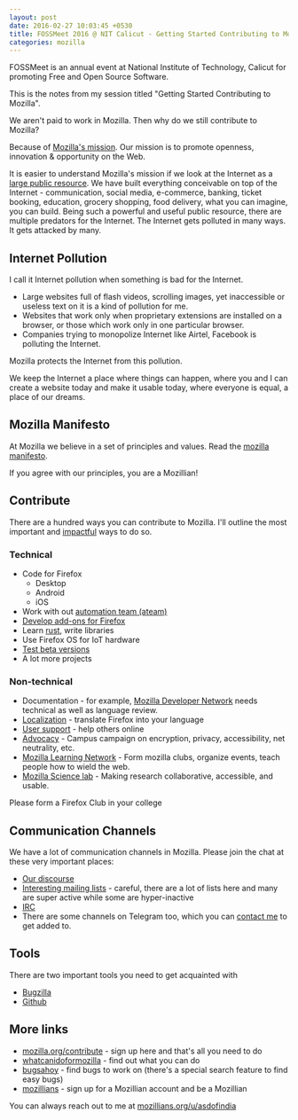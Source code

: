 ```yaml
---
layout: post
date: 2016-02-27 10:03:45 +0530
title: FOSSMeet 2016 @ NIT Calicut - Getting Started Contributing to Mozilla
categories: mozilla
---
```


FOSSMeet is an annual event at National Institute of Technology, Calicut for promoting Free and Open Source Software.

This is the notes from my session titled "Getting Started Contributing to Mozilla".

We aren't paid to work in Mozilla. Then why do we still contribute to Mozilla?

Because of [Mozilla's mission](https://www.mozilla.org/mission/). Our mission is to promote openness, innovation & opportunity on the Web.

It is easier to understand Mozilla's mission if we look at the Internet as a [large public resource](https://blog.mozilla.org/blog/2016/02/08/the-internet-is-a-global-public-resource/). We have built everything conceivable on top of the Internet - communication, social media, e-commerce, banking, ticket booking, education, grocery shopping, food delivery, what you can imagine, you can build. Being such a powerful and useful public resource, there are multiple predators for the Internet. The Internet gets polluted in many ways. It gets attacked by many. 

## Internet Pollution ##

I call it Internet pollution when something is bad for the Internet.

* Large websites full of flash videos, scrolling images, yet inaccessible or useless text on it is a kind of pollution for me.
* Websites that work only when proprietary extensions are installed on a browser, or those which work only in one particular browser.
* Companies trying to monopolize Internet like Airtel, Facebook is polluting the Internet.

Mozilla protects the Internet from this pollution.

We keep the Internet a place where things can happen, where you and I can create a website today and make it usable today, where everyone is equal, a place of our dreams.

## Mozilla Manifesto ##

At Mozilla we believe in a set of principles and values. Read the [mozilla manifesto](https://mozilla.org/about/manifesto).

If you agree with our principles, you are a Mozillian!

## Contribute ##

There are a hundred ways you can contribute to Mozilla. I'll outline the most important and [impactful](http://asd.learnlearn.in/mozilla-impact/) ways to do so.

### Technical ###

* Code for Firefox
  * Desktop
  * Android
  * iOS
* Work with out [automation team (ateam)](http://ateam-bootcamp.readthedocs.org/en/latest/)
* [Develop add-ons for Firefox](https://developer.mozilla.org/Add-ons)
* Learn [rust](https://www.rust-lang.org/), write libraries
* Use Firefox OS for IoT hardware
* [Test beta versions](https://www.mozilla.org/firefox/channel/)
* A lot more projects

### Non-technical ###

* Documentation - for example, [Mozilla Developer Network](https://developer.mozilla.org/) needs technical as well as language review.
* [Localization](https://l10n.mozilla.org) - translate Firefox into your language
* [User support](https://support.mozilla.org) - help others online
* [Advocacy](https://advocacy.mozilla.org) - Campus campaign on encryption, privacy, accessibility, net neutrality, etc.
* [Mozilla Learning Network](https://teach.mozilla.org/) - Form mozilla clubs, organize events, teach people how to wield the web.
* [Mozilla Science lab](https://www.mozillascience.org/) - Making research collaborative, accessible, and usable.

Please form a Firefox Club in your college 

## Communication Channels ##

We have a lot of communication channels in Mozilla. Please join the chat at these very important places:

* [Our discourse](https://discourse.mozilla-community.org)
* [Interesting mailing lists](https://www.mozilla.org/en-US/about/forums/) - careful, there are a lot of lists here and many are super active while some are hyper-inactive
* [IRC](https://wiki.mozilla.org/IRC)
* There are some channels on Telegram too, which you can [contact me](http://asd.learnlearn.in/about/#contact) to get added to.

## Tools ##

There are two important tools you need to get acquainted with

* [Bugzilla](https://bugzilla.mozilla.org)
* [Github](https://github.com/mozilla)

## More links ##

* [mozilla.org/contribute](https://www.mozilla.org/contribute/) - sign up here and that's all you need to do
* [whatcanidoformozilla](http://whatcanidoformozilla.org) - find out what you can do
* [bugsahoy](http://www.joshmatthews.net/bugsahoy/) - find bugs to work on (there's a special search feature to find easy bugs)
* [mozillians](https://mozillians.org) - sign up for a Mozillian account and be a Mozillian

You can always reach out to me at [mozillians.org/u/asdofindia](https://mozillians.org/u/asdofindia)
